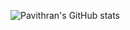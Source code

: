 ![Pavithran's GitHub stats](https://github-readme-stats.vercel.app/api?username=PavithranChelliahpillai&title_color=#00FF02&body_color=#00FF02)

